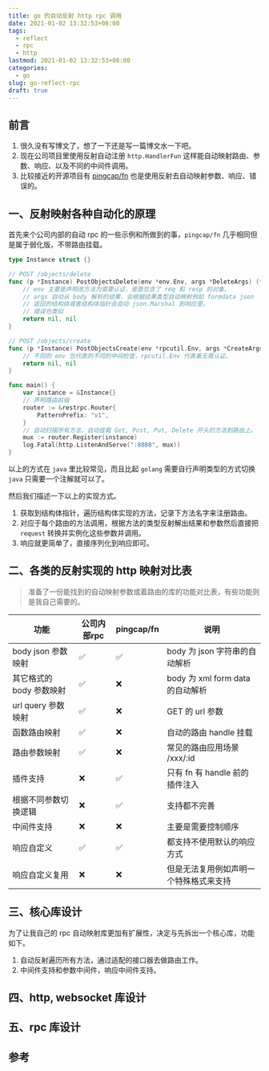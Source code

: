 ```yaml
---
title: go 的自动反射 http rpc 调用
date: 2021-01-02 13:32:53+08:00
tags:
  - reflect
  - rpc
  - http
lastmod: 2021-01-02 13:32:53+08:00
categories:
  - go
slug: go-reflect-rpc
draft: true
---
```


## 前言

1. 很久没有写博文了，想了一下还是写一篇博文水一下吧。
2. 现在公司项目里使用反射自动注册 `http.HandlerFun` 这样能自动映射路由、参数、响应、以及不同的中间件调用。
3. 比较接近的开源项目有 [pingcap/fn](https://github.com/pingcap/fn) 也是使用反射去自动映射参数、响应、错误的。

## 一、反射映射各种自动化的原理

首先来个公司内部的自动 rpc 的一些示例和所做到的事，`pingcap/fn` 几乎相同但是属于弱化版，不带路由挂载。

``` go
type Instance struct {}

// POST /objects/delete
func (p *Instance) PostObjectsDelete(env *env.Env, args *DeleteArgs) (*DeleteResult, error) {
    // env 主要是声明改方法为需要认证，里面包含了 req 和 resp 的对象。
    // args 自动从 body 解析的结果，会根据结果类型自动映射例如 formdata json
    // 返回的结构体或者结构体指针会自动 json.Marshal 到响应里。
    // 错误也类似
    return nil, nil
}

// POST /objects/create
func (p *Instance) PostObjectsCreate(env *rpcutil.Env, args *CreateArgs) (*CreateResult, error) {
    // 不同的 env 包代表的不同的中间检查，rpcutil.Env 代表着无需认证。
    return nil, nil
}

func main() {
    var instance = &Instance{}
    // 声明路由前缀
    router := &restrpc.Router{
        PatternPrefix: "v1",
    }
    // 自动扫描所有方法，自动挂载 Get, Post, Put, Delete 开头的方法到路由上。
    mux := router.Register(instance)
    log.Fatal(http.ListenAndServe(":8080", mux))
}
```

以上的方式在 `java` 里比较常见，而且比起 `golang` 需要自行声明类型的方式切换 `java` 只需要一个注解就可以了。

然后我们描述一下以上的实现方式。

1. 获取到结构体指针，遍历结构体实现的方法，记录下方法名字来注册路由。
2. 对应于每个路由的方法调用，根据方法的类型反射解出结果和参数然后直接把 `request` 转换并实例化这些参数并调用。
3. 响应就更简单了，直接序列化到响应即可。


## 二、各类的反射实现的 http 映射对比表

> 准备了一份能找到的自动映射参数或着路由的库的功能对比表，有些功能则是我自己需要的。

| 功能 | 公司内部rpc | pingcap/fn | 说明 |
| ----|------------|------------|-----|
| body json 参数映射 | ✅ | ✅ | body 为 json 字符串的自动解析 |
| 其它格式的 body 参数映射 | ✅ | ❌ | body 为 xml form data 的自动解析 |
| url query 参数映射 | ✅ | ❌ | GET 的 url 参数 |
| 函数路由映射 | ✅ | ❌ | 自动的路由 handle 挂载 |
| 路由参数映射 | ✅ | ❌ | 常见的路由应用场景 /xxx/:id |
| 插件支持 | ❌ | ✅ | 只有 fn 有 handle 前的插件注入 |
| 根据不同参数切换逻辑 | ❌ | ✅ | 支持都不完善 |
| 中间件支持 | ❌ | ❌ | 主要是需要控制顺序 |
| 响应自定义 | ✅ | ✅ | 都支持不使用默认的响应方式 |
| 响应自定义复用 | ❌ | ❌ | 但是无法复用例如声明一个特殊格式来支持 |


## 三、核心库设计

为了让我自己的 rpc 自动映射库更加有扩展性，决定与先拆出一个核心库，功能如下。

1. 自动反射遍历所有方法，通过适配的接口器去做路由工作。
2. 中间件支持和参数中间件，响应中间件支持。




## 四、http, websocket 库设计

## 五、rpc 库设计

## 参考


